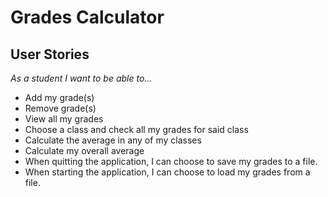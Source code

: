 # Grades Calculator

## User Stories

*As a student I want to be able to...*

- Add my grade(s)
- Remove grade(s)
- View all my grades
- Choose a class and check all my grades for said class
- Calculate the average in any of my classes
- Calculate my overall average
- When quitting the application, I can choose to save my grades to a file.
- When starting the application, I can choose to load my grades from a file.